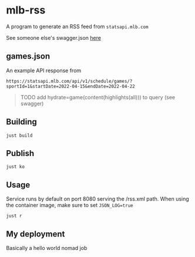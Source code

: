 # mlb-rss

A program to generate an RSS feed from `statsapi.mlb.com`

See someone else's swagger.json [here](https://github.com/joerex1418/mlb-statsapi-swagger-docs)

## games.json

An example API response from

`https://statsapi.mlb.com/api/v1/schedule/games/?sportId=1&startDate=2022-04-15&endDate=2022-04-22`

> TODO add hydrate=game(content(highlights(all))) to query (see swagger)

## Building

```
just build
```

## Publish

```
just ko 
```

## Usage


Service runs by default on port 8080 serving the /rss.xml path. When using the container image,
make sure to set `JSON_LOG=true`

```
just r
```
  
## My deployment

Basically a hello world nomad job